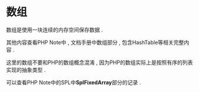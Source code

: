# 数组

数组是使用一块连续的内存空间保存数据 .

其他内容查看PHP Note中 , 文档手册中数组部分 , 包含HashTable等相关完整内容 .

这里的数组不要和PHP的数组概念混淆 , 因为PHP的数组实际上是按照有序的列表实现的抽象类型 .

可以查看PHP Note中的SPL中**SplFixedArray**部分的记录 . 


